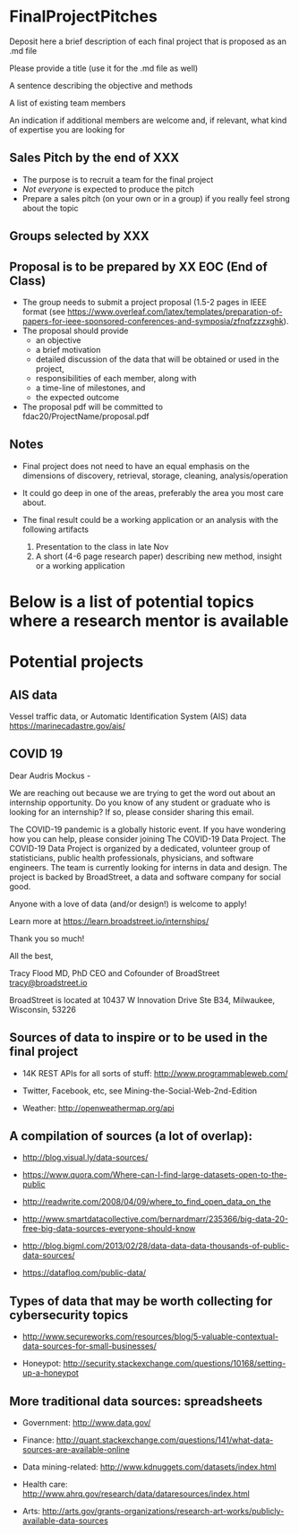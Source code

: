 # FinalProjectPitches

Deposit here a brief description of each final project that is proposed as an .md file

Please provide a title (use it for the .md file as well)

A sentence describing the objective and methods

A list of existing team members

An indication if additional members are welcome and, if relevant, what kind of expertise you are looking for


## Sales Pitch by the end of XXX

* The purpose is to recruit a team for the final project
* *Not everyone* is expected to produce the pitch
* Prepare a sales pitch (on your own or in a group) if you really feel strong about the topic

## Groups selected by XXX
## Proposal is to be prepared by XX EOC (End of Class)

- The group needs to submit a project proposal (1.5-2 pages in IEEE format (see https://www.overleaf.com/latex/templates/preparation-of-papers-for-ieee-sponsored-conferences-and-symposia/zfnqfzzzxghk).
- The proposal should provide
   * an objective
   * a brief motivation
   * detailed discussion of the data that will be obtained or used in the project,
   * responsibilities of each member, along with
   * a time-line of milestones, and
   * the expected outcome
- The proposal pdf will be committed to fdac20/ProjectName/proposal.pdf

## Notes 

* Final project does not need to have an equal emphasis on the dimensions of discovery, retrieval, storage, cleaning, analysis/operation

* It could go deep in one of the areas, preferably the area you most care about.

* The final result could be a working application or an analysis with the following artifacts

  1. Presentation to the class in late Nov
  2. A short (4-6 page research paper) describing new method, insight or a working application

# Below is a list of potential topics where a research mentor is available

# Potential projects

## AIS data

Vessel traffic data, or Automatic Identification System (AIS) data
https://marinecadastre.gov/ais/


## COVID 19

Dear Audris Mockus - 

We are reaching out because we are trying to get the word out about an internship opportunity. Do you know of any student or graduate who is looking for an internship? If so, please consider sharing this email. 

The COVID-19 pandemic is a globally historic event. If you have wondering how you can help, please consider joining The COVID-19 Data Project. The COVID-19 Data Project is organized by a dedicated, volunteer group of statisticians, public health professionals, physicians, and software engineers. The team is currently looking for interns in data and design. The project is backed by BroadStreet, a data and software company for social good.

Anyone with a love of data (and/or design!) is welcome to apply!

Learn more at https://learn.broadstreet.io/internships/

Thank you so much!

All the best,

Tracy Flood MD, PhD
CEO and Cofounder of BroadStreet
tracy@broadstreet.io

BroadStreet is located at 10437 W Innovation Drive Ste B34, Milwaukee, Wisconsin, 53226 


## Sources of data to inspire or to be used in the final project

* 14K REST APIs for all sorts of stuff: http://www.programmableweb.com/

* Twitter, Facebook, etc, see Mining-the-Social-Web-2nd-Edition

* Weather: http://openweathermap.org/api

## A compilation of sources (a lot of overlap):
* http://blog.visual.ly/data-sources/

* https://www.quora.com/Where-can-I-find-large-datasets-open-to-the-public

* http://readwrite.com/2008/04/09/where_to_find_open_data_on_the

* http://www.smartdatacollective.com/bernardmarr/235366/big-data-20-free-big-data-sources-everyone-should-know

* http://blog.bigml.com/2013/02/28/data-data-data-thousands-of-public-data-sources/

* https://datafloq.com/public-data/

## Types of data that may be worth collecting for cybersecurity topics
* http://www.secureworks.com/resources/blog/5-valuable-contextual-data-sources-for-small-businesses/

* Honeypot: http://security.stackexchange.com/questions/10168/setting-up-a-honeypot

## More traditional data sources: spreadsheets
* Government: http://www.data.gov/

* Finance:
http://quant.stackexchange.com/questions/141/what-data-sources-are-available-online

* Data mining-related:
http://www.kdnuggets.com/datasets/index.html

* Health care:
http://www.ahrq.gov/research/data/dataresources/index.html

* Arts:
http://arts.gov/grants-organizations/research-art-works/publicly-available-data-sources
